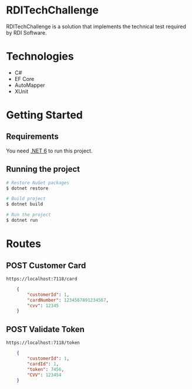 # RDITechChallenge

RDITechChallenge is a solution that implements the technical test required by RDI Software.

# Technologies

- C#
- EF Core
- AutoMapper
- XUnit

# Getting Started

## Requirements

You need [.NET 6](https://dotnet.microsoft.com/en-us/download/dotnet/6.0) to run this project.

## Running the project

```bash
# Restore NuGet packages
$ dotnet restore

# Build project
$ dotnet build

# Run the project
$ dotnet run
```

# Routes

## POST Customer Card

``` https://localhost:7118/card ```

```json
	{
		"customerId": 1,
		"cardNumber": 1234567891234567,
		"cvv": 12345
	}
```

## POST Validate Token

``` https://localhost:7118/token ```

```json
	{
		"customerId": 1,
		"cardId": 1,
		"token": 7456,
		"CVV": 123454
	}
```